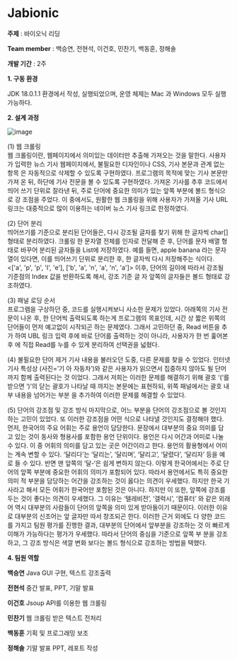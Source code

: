 # Jabionic

**주제** : 바이오닉 리딩   

**Team member** : 백승연, 전현석, 이건호, 민찬기, 백동훈, 정해솔   

**개발 기간** : 2주   

**1. 구동 환경**   

JDK 18.0.1.1 환경에서 작성, 실행되었으며, 운영 체제는 Mac 과 Windows 모두 실행 가능하다.

**2. 설계 과정**  

![image](https://user-images.githubusercontent.com/72151526/179572592-ea49377e-57d9-473b-94b1-91e1c0b196c6.png)


(1) 웹 크롤링   
웹 크롤링이란, 웹페이지에서 의미있는 데이터만 추출해 가져오는 것을 말한다. 사용자가
입력한 뉴스 기사 웹페이지에서, 불필요한 디자인이나 CSS, 기사 본문과 관계 없는 항목
은 자동적으로 삭제할 수 있도록 구현하였다. 프로그램의 목적에 맞는 기사 본문만 가져
온 뒤, 하단에 기사 전문을 볼 수 있도록 구현하였다. 가져온 기사를 추후 코드에서 띄어
쓰기 단위로 잘라낸 뒤, 주로 단어에 중요한 의미가 있는 앞쪽 부분에 볼드 형식으로 강
조점을 주었다. 이 중에서도, 원활한 웹 크롤링을 위해 사용자가 가져올 기사 URL 링크는
대중적으로 많이 이용하는 네이버 뉴스 기사 링크로 한정하였다.   

(2) 단어 분리   
띄어쓰기를 기준으로 분리된 단어들은, 다시 강조될 글자를 찾기 위해 한 글자씩 char[]
형태로 분리하였다. 크롤링 한 문자열 전체를 인자로 전달해 준 후, 단어를 문자 배열 형
태로 바꾸어 분리된 글자들을 List에 저장하였다. 예를 들면, apple banana 라는 문자열이
있다면, 이를 띄어쓰기 단위로 분리한 후, 한 글자씩 다시 저장해주는 식이다.
<['a', 'p', 'p', 'l', 'e'], ['b', 'a', 'n', 'a', 'n', 'a']>
이후, 단어의 길이에 따라서 강조될 기준점의 Index 값을 반환하도록 해서, 강조 기준 글
자 앞쪽의 글자들은 볼드 형태로 강조하였다.   

(3) 패널 로딩 순서   
프로그램을 구상하던 중, 코드를 실행시켜보니 사소한 문제가 있었다. 아래쪽의 기사 전
문이 나온 후, 한 단어씩 출력되도록 하는게 프로그램의 목표인데, 시간 상 짧은 위쪽의
단어들이 먼저 예고없이 시작되곤 하는 문제였다. 그래서 고민하던 중, Read 버튼을 추가
하여 UBL 링크 입력 후에 바로 단어를 출력하는 것이 아니라, 사용자가 한 번 훑어본 후
에 직접 Read를 누를 수 있게 분리하여 선택권을 넓혔다.   

(4) 불필요한 단어 제거
기사 내용을 불러오던 도중, 다른 문제를 찾을 수 있었다. 인터넷 기사 특성상 (사진=’기
아 자동차’)와 같은 사용자가 읽으면서 집중하지 않아도 될 단어까지 함께 출력된다는 것
이었다. 그래서 저희는 이러한 문제를 해결하기 위해 괄호 ‘(‘를 받으면 ‘)’의 닫는 괄호가
나타날 때 까지는 본문에는 표현하되, 위쪽 패널에서는 괄호 내부 내용을 넘어가는 부분
을 추가하여 이러한 문제를 해결할 수 있었다.   

(5) 단어의 강조점 및 강조 방식
마지막으로, 어느 부분을 단어의 강조점으로 볼 것인지 하는 고민이 있었다. 또 이러한
강조점을 어떤 식으로 나타낼 것인지도 결정해야 했다.
먼저, 한국어의 주요 어휘는 주로 용언이 담당한다. 문장에서 대부분의 중요 의미를 담
고 있는 것이 동사와 형용사를 포함한 용언 단위이다. 용언은 다시 어간과 어미로 나눌
수 있다. 이 중 어휘의 의미를 담고 있는 곳은 어간이라고 한다. 용언의 활용형에서 어미
는 계속 변할 수 있다. ‘달리다’는 ‘달리는’, ‘달리며’, ‘달리고’, ‘달렸다’, ‘달리자’ 등을 예로 들
수 있다. 반면 맨 앞쪽의 ‘달-‘은 쉽게 변하지 않는다. 이렇게 한국어에서는 주로 단어의
앞쪽 부분에 중요한 어휘의 의미가 포함되어 있다. 따라서 용언에서도 특히 중요한 의미
적 부분을 담당하는 어간을 강조하는 것이 옳다는 의견이 우세했다.
하지만 한국 기사라고 해서 모든 어휘가 한국어만 포함된 것은 아니다. 하지만 이 또한,
앞쪽에 강조를 두는 것이 좋다는 의견이 우세했다. 그 이유는 ‘텔레비전’, ‘갤럭시’, ‘컴퓨터’
와 같은 외래어 역시 대부분의 사람들이 단어의 앞쪽을 의미 있게 받아들이기 때문이다.
이러한 이유로 대부분의 신조어는 앞 글자만 따서 창조되곤 한다. 이러한 근거 외에도 다
양한 코드를 가지고 팀원 평가를 진행한 결과, 대부분의 단어에서 앞부분을 강조하는 것
이 빠르게 이해가 가능하다는 평가가 우세했다. 따라서 단어의 중심을 기준으로 앞쪽 부
분을 강조하고, 그 강조 방식은 색깔 변화 보다는 볼드 형식으로 강조하는 방법을 택했다.   


**4. 팀원 역할**

**백승연**     Java GUI 구현, 텍스트 강조출력

**전현석**     중간 발표, PPT, 기말 발표

**이건호**     Jsoup API를 이용한 웹 크롤링

**민찬기**     웹 크롤링 받은 텍스트 전처리

**백동훈**     기획 및 프로그래밍 보조

**정해솔**     기말 발표 PPT, 레포트 작성
